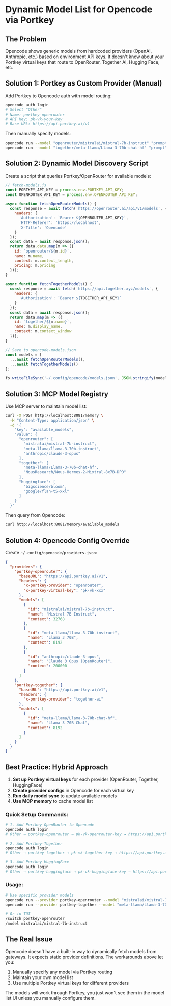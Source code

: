 # Dynamic Model List for Opencode via Portkey

## The Problem
Opencode shows generic models from hardcoded providers (OpenAI, Anthropic, etc.) based on environment API keys. It doesn't know about your Portkey virtual keys that route to OpenRouter, Together AI, Hugging Face, etc.

## Solution 1: Portkey as Custom Provider (Manual)

Add Portkey to Opencode auth with model routing:

```bash
opencode auth login
# Select "Other"
# Name: portkey-openrouter
# API Key: pk-vk-your-key
# Base URL: https://api.portkey.ai/v1
```

Then manually specify models:
```bash
opencode run --model "openrouter/mistralai/mistral-7b-instruct" "prompt"
opencode run --model "together/meta-llama/Llama-3-70b-chat-hf" "prompt"
```

## Solution 2: Dynamic Model Discovery Script

Create a script that queries Portkey/OpenRouter for available models:

```javascript
// fetch-models.js
const PORTKEY_API_KEY = process.env.PORTKEY_API_KEY;
const OPENROUTER_API_KEY = process.env.OPENROUTER_API_KEY;

async function fetchOpenRouterModels() {
  const response = await fetch('https://openrouter.ai/api/v1/models', {
    headers: {
      'Authorization': `Bearer ${OPENROUTER_API_KEY}`,
      'HTTP-Referer': 'https://localhost',
      'X-Title': 'Opencode'
    }
  });
  const data = await response.json();
  return data.data.map(m => ({
    id: `openrouter/${m.id}`,
    name: m.name,
    context: m.context_length,
    pricing: m.pricing
  }));
}

async function fetchTogetherModels() {
  const response = await fetch('https://api.together.xyz/models', {
    headers: {
      'Authorization': `Bearer ${TOGETHER_API_KEY}`
    }
  });
  const data = await response.json();
  return data.map(m => ({
    id: `together/${m.name}`,
    name: m.display_name,
    context: m.context_window
  }));
}

// Save to opencode-models.json
const models = [
  ...await fetchOpenRouterModels(),
  ...await fetchTogetherModels()
];

fs.writeFileSync('~/.config/opencode/models.json', JSON.stringify(models));
```

## Solution 3: MCP Model Registry

Use MCP server to maintain model list:

```bash
curl -X POST http://localhost:8081/memory \
  -H "Content-Type: application/json" \
  -d '{
    "key": "available_models",
    "value": {
      "openrouter": [
        "mistralai/mistral-7b-instruct",
        "meta-llama/llama-3-70b-instruct",
        "anthropic/claude-3-opus"
      ],
      "together": [
        "meta-llama/Llama-3-70b-chat-hf",
        "NousResearch/Nous-Hermes-2-Mixtral-8x7B-DPO"
      ],
      "huggingface": [
        "bigscience/bloom",
        "google/flan-t5-xxl"
      ]
    }
  }'
```

Then query from Opencode:
```bash
curl http://localhost:8081/memory/available_models
```

## Solution 4: Opencode Config Override

Create `~/.config/opencode/providers.json`:

```json
{
  "providers": {
    "portkey-openrouter": {
      "baseURL": "https://api.portkey.ai/v1",
      "headers": {
        "x-portkey-provider": "openrouter",
        "x-portkey-virtual-key": "pk-vk-xxx"
      },
      "models": [
        {
          "id": "mistralai/mistral-7b-instruct",
          "name": "Mistral 7B Instruct",
          "context": 32768
        },
        {
          "id": "meta-llama/llama-3-70b-instruct", 
          "name": "Llama 3 70B",
          "context": 8192
        },
        {
          "id": "anthropic/claude-3-opus",
          "name": "Claude 3 Opus (OpenRouter)",
          "context": 200000
        }
      ]
    },
    "portkey-together": {
      "baseURL": "https://api.portkey.ai/v1",
      "headers": {
        "x-portkey-provider": "together-ai"
      },
      "models": [
        {
          "id": "meta-llama/Llama-3-70b-chat-hf",
          "name": "Llama 3 70B Chat",
          "context": 8192
        }
      ]
    }
  }
}
```

## Best Practice: Hybrid Approach

1. **Set up Portkey virtual keys** for each provider (OpenRouter, Together, HuggingFace)
2. **Create provider configs** in Opencode for each virtual key
3. **Run daily model sync** to update available models
4. **Use MCP memory** to cache model list

### Quick Setup Commands:

```bash
# 1. Add Portkey-OpenRouter to Opencode
opencode auth login
# Other → portkey-openrouter → pk-vk-openrouter-key → https://api.portkey.ai/v1

# 2. Add Portkey-Together
opencode auth login  
# Other → portkey-together → pk-vk-together-key → https://api.portkey.ai/v1

# 3. Add Portkey-HuggingFace
opencode auth login
# Other → portkey-huggingface → pk-vk-huggingface-key → https://api.portkey.ai/v1
```

### Usage:

```bash
# Use specific provider models
opencode run --provider portkey-openrouter --model "mistralai/mistral-7b-instruct" "prompt"
opencode run --provider portkey-together --model "meta-llama/Llama-3-70b-chat-hf" "prompt"

# Or in TUI
/switch portkey-openrouter
/model mistralai/mistral-7b-instruct
```

## The Real Issue

Opencode doesn't have a built-in way to dynamically fetch models from gateways. It expects static provider definitions. The workarounds above let you:

1. Manually specify any model via Portkey routing
2. Maintain your own model list
3. Use multiple Portkey virtual keys for different providers

The models will work through Portkey, you just won't see them in the model list UI unless you manually configure them.
